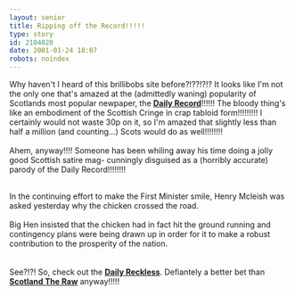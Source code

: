 ```yaml
---
layout: senior
title: Ripping off the Record!!!!!
type: story
id: 2104020
date: 2001-01-24 18:07
robots: noindex
---
```

Why haven't I heard of this brillibobs site before?!??!?!? It looks like I'm not the only one that's amazed at the (admittedly waning) popularity of Scotlands most popular newpaper, the <a href="http://www.record-mail.co.uk"><b>Daily Record</b></a>!!!!!! The bloody thing's like an embodiment of the Scottish Cringe in crap tabloid form!!!!!!!!! I certainly would not waste 30p on it, so I'm amazed that slightly less than half a million (and counting...) Scots would do as well!!!!!!!!<br/><br/>Ahem, anyway!!!! Someone has been whiling away his time doing a jolly good Scottish satire mag- cunningly disguised as a (horribly accurate) parody of the Daily Record!!!!!!!!<br/><br/><div class="quote">In the continuing effort to make the First Minister smile, Henry Mcleish was asked yesterday why the chicken crossed the road. <br/><br/>Big Hen insisted that the chicken had in fact hit the ground running and contingency plans were being drawn up in order for it to make a robust contribution to the prosperity of the nation.</div><br/><br/>See?!?! So, check out the <a href="http://tommymackay.tripod.com/home.htm"><b>Daily Reckless</b></a>. Defiantely a better bet than <a href="http://www.seniordads.fsnet.co.uk/seniordads/features/citizen/v1/extras/str.html"><b>Scotland The Raw</b></a> anyway!!!!!